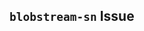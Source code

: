 <!-- markdownlint-disable-next-line MD026 -->
## `blobstream-sn` Issue #

<!-- Description Below -->
